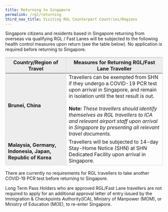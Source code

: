 ```yaml
---
title: Returning to Singapore
permalink: /rgl/returning
third_nav_title: Visiting RGL Counterpart Countries/Regions
---
```


Singapore citizens and residents based in Singapore returning from overseas via qualifying RGL / Fast Lanes will be subjected to the following health control measures upon return (see the table below). No application is required before returning to Singapore.

<table>
<thead>
  <tr>
    <th style="border-top:3px solid #D8D8D8; border-left:1px solid #D8D8D8; border-right:1px solid #D8D8D8; background-color:#EDEDED">Country/Region of Travel</th>
    <th style="border-top:3px solid #D8D8D8; border-left:1px solid #D8D8D8; border-right:1px solid #D8D8D8; background-color:#EDEDED">Measures for Returning RGL/Fast Lane Traveller</th>
  </tr>
</thead>
<tbody>
    <tr>
    <td style="border-left:1px solid #D8D8D8; border-right:1px solid #D8D8D8; background-color:#EDEDED"><b>Brunei, China</b></td>
      <td style="text-align:left;border-right:1px solid #D8D8D8;">Travellers can be exempted from SHN if they undergo a COVID-19 PCR test upon arrival in Singapore, and remain in isolation until the test result is out. <br><br> <b>Note:</b> <i>These travellers should identify themselves as RGL travellers to ICA and relevant airport staff upon arrival in Singapore by presenting all relevant travel documents.</i> </td>
  </tr>
      <tr>
    <td style="border-left:1px solid #D8D8D8; border-right:1px solid #D8D8D8; border-bottom:1px solid #D8D8D8; background-color:#EDEDED"><b>Malaysia, Germany, Indonesia, Japan, Republic of Korea</b></td>
      <td style="text-align:left;border-right:1px solid #D8D8D8; border-bottom:1px solid #D8D8D8;">Travellers will be subjected to 14-day Stay-Home Notice (SHN) at SHN Dedicated Facility upon arrival in Singapore. </td>
  </tr>
  </tbody>
  </table>

There are currently no requirements for RGL travellers to take another COVID-19 PCR test before returning to Singapore.  

Long Term Pass Holders who are approved RGL/Fast Lane travellers are not required to apply for an additional approval letter of entry issued by the Immigration & Checkpoints Authority(ICA), Ministry of Manpower (MOM), or Ministry of Education (MOE), to re-enter Singapore.
